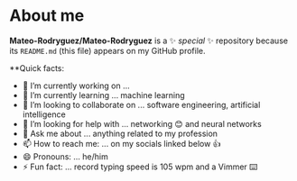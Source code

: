 # About me


**Mateo-Rodryguez/Mateo-Rodryguez** is a ✨ _special_ ✨ repository because its `README.md` (this file) appears on my GitHub profile.

**Quick facts:

- 🔭 I’m currently working on ... 
- 🌱 I’m currently learning ... machine learning
- 👯 I’m looking to collaborate on ... software engineering, artificial intelligence
- 🤔 I’m looking for help with ... networking 😊 and neural networks
- 💬 Ask me about ... anything related to my profession
- 📫 How to reach me: ... on my socials linked below 👍
- 😄 Pronouns: ... he/him
- ⚡ Fun fact: ... record typing speed is 105 wpm and a Vimmer ⌨️

